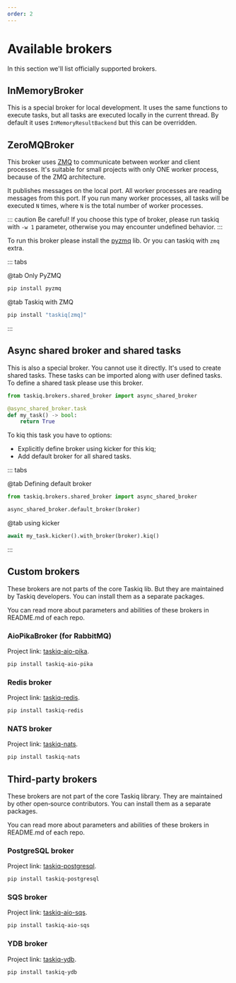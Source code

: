```yaml
---
order: 2
---
```


# Available brokers

In this section we'll list officially supported brokers.

## InMemoryBroker

This is a special broker for local development. It uses the same functions to execute tasks,
but all tasks are executed locally in the current thread.
By default it uses `InMemoryResultBackend` but this can be overridden.

## ZeroMQBroker

This broker uses [ZMQ](https://zeromq.org/) to communicate between worker and client processes.
It's suitable for small projects with only ONE worker process, because of the ZMQ architecture.

It publishes messages on the local port. All worker processes are reading messages from this port.
If you run many worker processes, all tasks will be executed `N` times, where `N` is the total number of worker processes.

::: caution Be careful!
If you choose this type of broker, please run taskiq with `-w 1` parameter,
otherwise you may encounter undefined behavior.
:::

To run this broker please install the [pyzmq](https://pypi.org/project/pyzmq/) lib. Or you can taskiq with `zmq` extra.

::: tabs

@tab Only PyZMQ

```bash
pip install pyzmq
```

@tab Taskiq with ZMQ

```bash
pip install "taskiq[zmq]"
```

:::

## Async shared broker and shared tasks

This is also a special broker. You cannot use it directly. It's used to create shared tasks.
These tasks can be imported along with user defined tasks. To define a shared task please use this broker.

```python
from taskiq.brokers.shared_broker import async_shared_broker

@async_shared_broker.task
def my_task() -> bool:
    return True
```

To kiq this task you have to options:

- Explicitly define broker using kicker for this kiq;
- Add default broker for all shared tasks.

::: tabs

@tab Defining default broker

```python
from taskiq.brokers.shared_broker import async_shared_broker

async_shared_broker.default_broker(broker)
```

@tab using kicker

```python
await my_task.kicker().with_broker(broker).kiq()
```

:::


## Custom brokers

These brokers are not parts of the core Taskiq lib. But they are maintained by Taskiq developers.
You can install them as a separate packages.

You can read more about parameters and abilities of these brokers in README.md of each repo.


###  AioPikaBroker (for RabbitMQ)

Project link: [taskiq-aio-pika](https://github.com/taskiq-python/taskiq-aio-pika).

```bash
pip install taskiq-aio-pika
```

### Redis broker

Project link: [taskiq-redis](https://github.com/taskiq-python/taskiq-redis).

```bash
pip install taskiq-redis
```

### NATS broker

Project link: [taskiq-nats](https://github.com/taskiq-python/taskiq-nats).

```bash
pip install taskiq-nats
```

## Third-party brokers

These brokers are not part of the core Taskiq library. They are maintained by other open‑source contributors. You can install them as a separate packages.

You can read more about parameters and abilities of these brokers in README.md of each repo.

### PostgreSQL broker

Project link: [taskiq-postgresql](https://github.com/z22092/taskiq-postgresql).

```bash
pip install taskiq-postgresql
```

### SQS broker

Project link: [taskiq-aio-sqs](https://github.com/vonsteer/taskiq-aio-sqs).

```bash
pip install taskiq-aio-sqs
```

### YDB broker

Project link: [taskiq-ydb](https://github.com/danfimov/taskiq-ydb).

```bash
pip install taskiq-ydb
```
